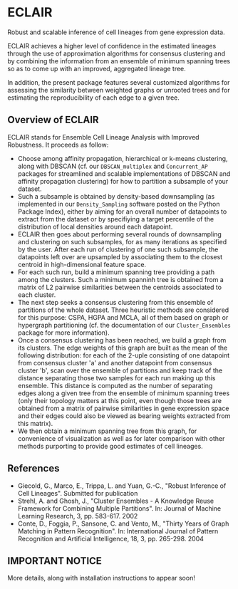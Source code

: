 # ECLAIR
Robust and scalable inference of cell lineages from gene expression data.

ECLAIR achieves a higher level of confidence in the estimated lineages through the use of approximation algorithms for consensus clustering and by combining the information from an ensemble of minimum spanning trees so as to come up with an improved, aggregated lineage tree. 

In addition, the present package features several customized algorithms for assessing the similarity between weighted graphs or unrooted trees and for estimating the reproducibility of each edge to a given tree.

Overview of ECLAIR
------------------

ECLAIR stands for Ensemble Cell Lineage Analysis with Improved Robustness. It proceeds as follow:
* Choose among affinity propagation, hierarchical or k-means clustering, along with DBSCAN (cf. our ```DBSCAN_multiplex``` and ```Concurrent_AP``` packages for streamlined and scalable implementations of DBSCAN and affinity propagation clustering) for how to partition a subsample of your dataset.
* Such a subsample is obtained by density-based downsampling (as implemented in our ```Density_Sampling``` software posted on the Python Package Index), either by aiming for an overall number of datapoints to extract from the dataset or by specifiying a target percentile of the distribution of local densities around each datapoint.
* ECLAIR then goes about performing several rounds of downsampling and clustering on such subsamples, for as many iterations as specified by the user. After each run of clustering of one such subsample, the datapoints left over are upsampled by associating them to the closest centroid in high-dimensional feature space.
* For each such run, build a minimum spanning tree providing a path among the clusters. Such a minimum spanninh tree is obtained from a matrix of L2 pairwise similarities between the centroids associated to each cluster. 
* The next step seeks a consensus clustering from this ensemble of partitions of the whole dataset. Three heuristic methods are considered for this purpose: CSPA, HGPA and MCLA, all of them based on graph or hypergraph partitioning (cf. the documentation of our ```Cluster_Ensembles``` package for more information).
* Once a consensus clustering has been reached, we build a graph from its clusters. The edge weights of this graph are built as the mean of the following distribution: for each of the 2-uple consisting of one datapoint from consensus cluster 'a' and another datapoint from consensus cluster 'b', scan over the ensemble of partitions and keep track of the distance separating those two samples for each run making up this ensemble. This distance is computed as the number of separating edges along a given tree from the ensemble of minimum spanning trees (only their topology matters at this point, even though those trees are obtained from a matrix of pairwise similarities in gene expression space and their edges could also be viewed as bearing weights extracted from this matrix).
* We then obtain a minimum spanning tree from this graph, for convenience of visualization as well as for later comparison with other methods purporting to provide good estimates of cell lineages.

References
----------
* Giecold, G., Marco, E., Trippa, L. and Yuan, G.-C.,
"Robust Inference of Cell Lineages". 
Submitted for publication
* Strehl, A. and Ghosh, J., "Cluster Ensembles - A Knowledge Reuse Framework
for Combining Multiple Partitions".
In: Journal of Machine Learning Research, 3, pp. 583-617. 2002
* Conte, D., Foggia, P., Sansone, C. and Vento, M., "Thirty Years of Graph Matching in Pattern Recognition".
In: International Journal of Pattern Recognition and Artificial Intelligence, 18, 3, pp. 265-298. 2004

IMPORTANT NOTICE
----------------

More details, along with installation instructions to appear soon!
